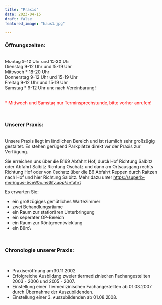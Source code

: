 ```yaml
---
title: "Praxis"
date: 2023-04-15
draft: false
featured_image: "haus1.jpg"

---
```


### Öffnungszeiten:
<br />
Montag 9-12 Uhr und 15-20 Uhr
<br />
Dienstag 	9-12 Uhr und 15-19 Uhr  
<br />
Mittwoch * 18-20 Uhr
<br /> 
Donnerstag 	9-12 Uhr und 15-19 Uhr
<br />
Freitag 	9-12 Uhr und 15-19 Uhr
<br />
Samstag * 	9-12 Uhr und nach Vereinbarung!
<br />
  
<br />
<p style="color: red">* Mittwoch und Samstag nur Terminsprechstunde, bitte vorher anrufen!</p>
<br />

### Unserer Praxis:
<br />
Unsere Praxis liegt im ländlichen Bereich und ist räumlich sehr großzügig gestaltet.
Es stehen genügend Parkplätze direkt vor der Praxis zur Verfügung.

Sie erreichen uns über die B169 Abfahrt Hof, durch Hof Richtung Salbitz oder Abfahrt Salbitz Richtung Oschatz und
dann am Ortsausgang rechts Richtung Hof oder von Oschatz über die B6 Abfahrt Reppen durch Raitzen nach Hof und hier Richtung Salbitz.
Mehr dazu unter https://superb-meringue-5ce60c.netlify.app/anfahrt

Es erwarten Sie:

* ein großzügiges gemütliches Wartezimmer
* zwei Behandlungsräume
* ein Raum zur stationären Unterbringung
* ein seperater OP-Bereich
* ein Raum zur Röntgenentwicklung
* ein Büro\
<br />

### Chronologie unserer Praxis:
<br />

- Praxiseröffnung am 30.11.2002 
- Erfolgreiche Ausbildung zweier tiermedizinischen Fachangestellten 2003 - 2006 und 2005 - 2007.
- Einstellung einer Tiermedizinischen Fachangestellten ab 01.03.2007 durch Übernahme der Auszubildenden.
- Einstellung einer 3. Auszubildenden ab 01.08.2008.